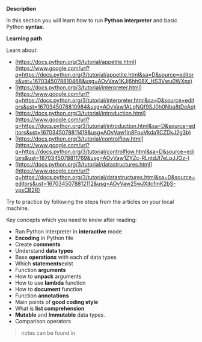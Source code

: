 **Description**

In this section you will learn how to run **Python** **interpreter** and basic Python **syntax**.

**Learning path**

Learn about:

- [https://docs.python.org/3/tutorial/appetite.html](https://www.google.com/url?q=https://docs.python.org/3/tutorial/appetite.html&sa=D&source=editors&ust=1670345078810468&usg=AOvVaw1KJj6hh08X_HS3Vwu0WXpx)
- [https://docs.python.org/3/tutorial/interpreter.html](https://www.google.com/url?q=https://docs.python.org/3/tutorial/interpreter.html&sa=D&source=editors&ust=1670345078810984&usg=AOvVaw1ALgNQf9SJ0h0Nba8tDeAo)
- [https://docs.python.org/3/tutorial/introduction.html](https://www.google.com/url?q=https://docs.python.org/3/tutorial/introduction.html&sa=D&source=editors&ust=1670345078811419&usg=AOvVaw1In8FpuVkda1lCZDkJ2g3b)
- [https://docs.python.org/3/tutorial/controlflow.html](https://www.google.com/url?q=https://docs.python.org/3/tutorial/controlflow.html&sa=D&source=editors&ust=1670345078811769&usg=AOvVaw1ZYZc-RLntdJI7eLpJJOz-)
- [https://docs.python.org/3/tutorial/datastructures.html](https://www.google.com/url?q=https://docs.python.org/3/tutorial/datastructures.html&sa=D&source=editors&ust=1670345078812112&usg=AOvVaw25wJXjtcfmK2bS-vpsCB2R)

Try to practice by following the steps from the articles on your local machine.

Key concepts which you need to know after reading:

- Run Python Interpreter in **interactive** mode
- **Encoding** in Python file
- Create **comments**
- Understand **data types**
- Base **operations** with each of data types
- Which **statements**exist
- Function **arguments**
- How to **unpack** arguments
- How to use **lambda** function
- How to **document** function
- Function **annotations**
- Main points of **good coding style**
- What is **list comprehension**
- **Mutable** and **Immutable** data types.
- Comparison operators

> notes can be found in [](highlights.md)